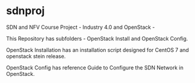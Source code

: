 # sdnproj
SDN and NFV Course Project - Industry 4.0 and OpenStack -

This Repository has subfolders - OpenStack Install and OpenStack Config.

OpenStack Installation has an installation script designed for CentOS 7 and openstack stein release.

OpenStack Config has reference Guide to Configure the SDN Network in OpenStack.
